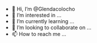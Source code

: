 - 👋 Hi, I’m @Glendacolocho
- 👀 I’m interested in ...
- 🌱 I’m currently learning ...
- 💞️ I’m looking to collaborate on ...
- 📫 How to reach me ...

<!---
Glendacolocho/Glendacolocho is a ✨ special ✨ repository because its `README.md` (this file) appears on your GitHub profile.
You can click the Preview link to take a look at your changes.
--->
